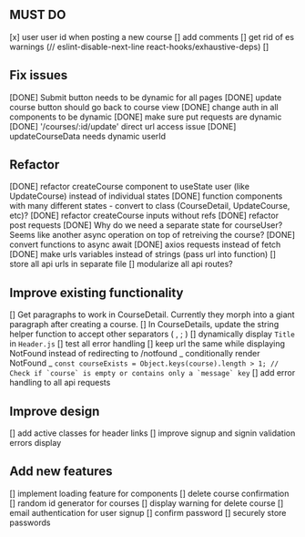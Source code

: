 ## MUST DO
[x] user user id when posting a new course
[] add comments
[] get rid of es warnings (// eslint-disable-next-line react-hooks/exhaustive-deps)
[]

## Fix issues

[DONE] Submit button needs to be dynamic for all pages
[DONE] update course button should go back to course view
[DONE] change auth in all components to be dynamic
[DONE] make sure put requests are dynamic
[DONE] '/courses/:id/update' direct url access issue
[DONE] updateCourseData needs dynamic userId

## Refactor

[DONE] refactor createCourse component to useState user (like UpdateCourse) instead of individual states
[DONE] function components with many different states - convert to class (CourseDetail, UpdateCourse, etc)?
[DONE] refactor createCourse inputs without refs
[DONE] refactor post requests
[DONE] Why do we need a separate state for courseUser? Seems like another async operation on top of retreiving the course?
[DONE] convert functions to async await
[DONE] axios requests instead of fetch
[DONE] make urls variables instead of strings (pass url into function)
[] store all api urls in separate file
[] modularize all api routes?

## Improve existing functionality

[] Get paragraphs to work in CourseDetail. Currently they morph into a giant paragraph after creating a course.
[] In CourseDetails, update the string helper function to accept other separators ( , ; )
[] dynamically display `Title` in `Header.js`
[] test all error handling
[] keep url the same while displaying NotFound instead of redirecting to /notfound
_ conditionally render NotFound
_ `` const courseExists = Object.keys(course).length > 1; // Check if `course` is empty or contains only a `message` key ``
[] add error handling to all api requests

## Improve design

[] add active classes for header links
[] improve signup and signin validation errors display

## Add new features

[] implement loading feature for components
[] delete course confirmation
[] random id generator for courses
[] display warning for delete course
[] email authentication for user signup
[] confirm password
[] securely store passwords
